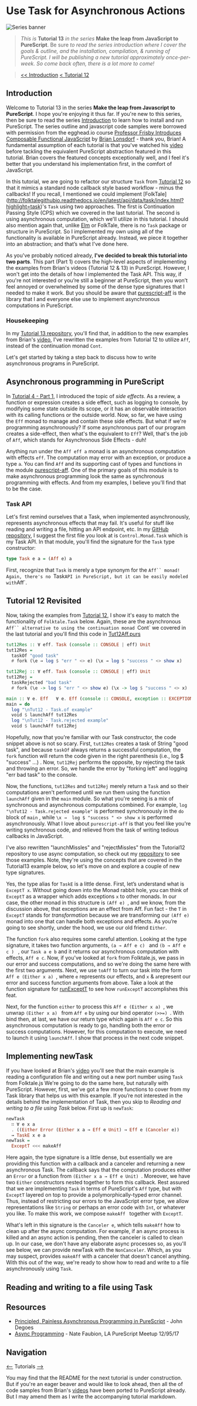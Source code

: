 # Use Task for Asynchronous Actions

![Series banner](../resources/glitched-abstract.jpg)

> *This is* **Tutorial 13** *in the series* **Make the leap from JavaScript to PureScript**. Be sure
> *to read the series introduction where I cover the goals & outline, and the installation,*
> *compilation, & running of PureScript. I will be publishing a new tutorial approximately*
> *once-per-week. So come back often, there is a lot more to come!*

> [<< Introduction](https://github.com/adkelley/javascript-to-purescript) [< Tutorial 12](https://github.com/adkelley/javascript-to-purescript/tree/master/tut12)


  ## Introduction
Welcome to Tutorial 13 in the series **Make the leap from Javascript to PureScript**.  I hope you're enjoying it thus far.  If you're new to this series, then be sure to read the series [Introduction](https://github.com/adkelley/javascript-to-purescript) to learn how to install and run PureScript.  The series outline and javascript code samples were borrowed with permission from the egghead.io course [Professor Frisby Introduces Composable Functional JavaScript](https://egghead.io/courses/professor-frisby-introduces-composable-functional-javascript) by
[Brian Lonsdorf](https://github.com/DrBoolean) - thank you, Brian! A fundamental assumption of each tutorial is that you've watched his [video](https://egghead.io/lessons/javascript-using-task-for-asynchronous-actions)  before tackling the equivalent PureScript abstraction featured in this tutorial.  Brian covers the featured concepts exceptionally well, and I feel it's better that you understand his implementation first, in the comfort of JavaScript.  

In this tutorial, we are going to refactor our structure `Task` from [Tutorial 12](https://github.com/adkelley/javascript-to-purescript/tree/master/tut12) so that it mimics a standard node callback style based workflow - minus the callbacks! If you recall, I mentioned we could implement [FolkTale] (http://folktalegithubio.readthedocs.io/en/latest/api/data/task/index.html?highlight=task)'s `Task` using two approaches.  The first is Continuation Passing Style (CPS) which we covered in the last tutorial. The second is using asynchronous computation, which we'll utilize in this tutorial.   I should also mention again that, unlike [Elm](http://package.elm-lang.org/packages/elm-lang/core/latest/Task) or FolkTale, there is no `Task` package or structure in PureScript.  So I implemented my own using all of the functionality is available in PureScript already.  Instead, we piece it together into an abstraction; and that’s what I've done here.

As you've probably noticed already, **I've decided to break this tutorial into two parts**.  This part (Part 1) covers the high-level aspects of implementing the examples from Brian's videos (Tutorial 12 & 13) in PureScript.  However, I won't get into the details of how I implemented the Task API.  This way, if you're not interested or you’re still a beginner at PureScript, then you won’t feel annoyed or overwhelmed by some of the dense type signatures that I needed to make it work.  But you should be aware that  [purescript-aff](https://pursuit.purescript.org/search?q=purescript-aff) is the library that I and everyone else use to implement asynchronous computations in PureScript. 

### Housekeeping
In my [Tutorial 13 repository](https://github.com/adkelley/javascript-to-purescript/tree/master/tut13), you'll find that, in addition to the new examples from Brian's [video](https://egghead.io/lessons/javascript-using-task-for-asynchronous-actions), I've rewritten the examples from Tutorial 12 to utilize `Aff`, instead of the continuation monad `Cont`.  

Let's get started by taking a step back to discuss how to write asynchronous programs in PureScript.

## Asynchronous programming in PureScript
In [Tutorial 4 - Part 1](https://github.com/adkelley/javascript-to-purescript/tree/master/tut04P1), I introduced the topic of *side effects*.  As a review, a function or expression creates a side effect, such as logging to console, by modifying some state outside its scope, or it has an observable interaction with its calling functions or the outside world.   Now, so far, we have using the `Eff` monad to manage and contain these side effects.  But what if we're programming asynchronously? If some asynchronous part of our program creates a side-effect, then what's the equivalent to `Eff`?  Well, that's the job of `Aff`, which stands for Asynchronous Side Effects - duh!  

Anything run under the `Aff eff a`  monad is an asynchronous computation with effects `eff`.  The computation may error with an exception, or produce a type `a`.
You can find `Aff` and its supporting cast of types and functions in the module [purescript-aff](https://pursuit.purescript.org/packages/purescript-aff/4.1.1).  One of the primary goals of this module is to make asynchronous programming look the same as synchronous programming with effects.  And from my examples, I believe you'll find that to be the case.

###  Task API
Let's first remind ourselves that a Task, when implemented asynchronously, represents asynchronous effects that may fail.  It's useful for stuff like reading and writing a file, hitting an API endpoint, etc.  In my [GitHub repository](), I suggest the first file you look at is `Control.Monad.Task` which is my Task API.   In that module, you'll find the signature for the `Task`  type constructor:

```haskell
type Task e a = (Aff e) a
```
First,  recognize that `Task` is merely a type synonym for the `Aff`` monad!  Again, there's no `Task` API in PureScript, but it can be easily modeled with `Aff`.  

## Tutorial 12 Revisited
Now, taking the examples from [Tutorial 12](), I show it's easy to match the functionality of `Folktale.Task` below.  Again, these are the asynchronous `Aff`` alternative to using the continuation monad `Cont` we covered in the last tutorial and you'll find this code in [Tut12Aff.purs]()  

``` haskell
tut12Res :: ∀ eff. Task (console :: CONSOLE | eff) Unit
tut12Res =
  taskOf "good task"
  # fork (\e → log $ "err " <> e) (\x → log $ "success " <> show x)

tut12Rej :: ∀ eff. Task (console :: CONSOLE | eff) Unit
tut12Rej =
  taskRejected "bad task"
  # fork (\e -> log $ "err " <> show e) (\x -> log $ "success " <> x)

main :: ∀ e. Eff   ∀ e. Eff (console :: CONSOLE, exception :: EXCEPTION | e) Unit
main = do
  log "\nTut12 - Task.of example"
  void $ launchAff tut12Res
  log "\nTut12 - Task.rejected example"
  void $ launchAff tut12Rej
```
Hopefully, now that you're familiar with our Task constructor, the code snippet above is not so scary.  First, `tut12Res` creates a task of String "good task",  and because `taskOf` always returns a successful computation, the `fork` function will return the code given in the right parenthesis (i.e., log $ "success" ...) . Now, `tut12Rej` performs the opposite, by rejecting the task and throwing an error.  So, we handle the error by "forking left" and logging "err bad task" to the console.  

Now, the functions, `tut12Res` and `tut12Rej` merely return a `Task` and so their computations aren't performed until we run them using the function `launchAff` given in the `main` module.  So what you're seeing is a mix of synchronous and asynchronous computations combined. For example, `log "\nTut12 - Task.rejected example"` is performed synchronously in the `do` block of `main` , while `\x →  log $ "success " <> show x` is performed asynchronously.  What I love about `purescript-aff` is that you feel like you're writing synchronous code, and relieved from the task of writing tedious callbacks in JavaScript.

I've also rewritten "launchMissles" and "rejectMissles" from the Tutorial12 repository to use async computation, so check out my [repository]()  to see those examples.  Note, they're using the concepts that are covered in the Tutorial13 example below, so let's move on and explore a couple of new type signatures.

Yes, the type alias for `TaskE` is a little dense.  First, let’s understand what is `ExceptT x`.  Without going down into the Monad rabbit hole, you can think of `ExceptT` as a wrapper which adds exceptions `x` to other monads.  In our case, the other monad in this structure is `(Aff e) `, and we know, from the discussion above, that exceptions are an effect from Aff.  Fun fact - the `T` in `ExceptT`  stands for *transformation* because we are transforming our `(Aff e) ` monad into one that can handle both exceptions and effects.  As you’re going to see shortly, under the hood, we use our old friend `Either`.


The function `fork` also requires some careful attention.  Looking at the type signature, it takes two function arguments, `(a → Aff e c) ` and `(b → Aff e c ) ` , our `Task a e b` and it returns our asynchronous computation with effects, `Aff e c`.  Now, if you've looked at `fork` from Folktale.js, we pass in our error and success computations, and so we're doing the same here with the first two arguments.  Next, we use `toAff` to turn our task into the form `Aff e (Either x a) `, where `e` represents our effects, and `x`  & `a`represent our error and success function arguments from above.  Take a look at the function signature for [runExceptT](https://pursuit.purescript.org/search?q=runExceptT) to see how `runExceptT` accomplishes this feat.

 Next, for the function `either` to process this `Aff e (Either x a) `, we unwrap `(Either x a) ` from `Aff e` by using our bind operator `(>>=) `.  With bind then, at last, we have our return type which again is `Aff e c`.  So this asynchronous computation is ready to go, handling both the error or success computations.  However, for this computation to execute, we need to launch it using `launchAff`.   I show that process in the next code snippet.

## Implementing newTask
If you have looked at Brian's [video]() you'll see that the main example is reading a configuration file and writing out a new port number using `Task` from Folktale.js  We're going to do the same here, but naturally with PureScript.  However, first, we've got a few more functions to cover from my Task library that helps us with this example.  If you’re not interested in the details behind the implementation of Task, then you skip to *Reading and writing to a file using Task* below.  First up is `newTask`:

```haskell
newTask
  ∷ ∀ e x a
  . ((Either Error (Either x a → Eff e Unit) → Eff e (Canceler e)) 
  → TaskE x e a
newTask =
  ExceptT <<< makeAff
```
Here again, the type signature is a little dense, but essentially we are providing this function with a callback and a canceler and returning a new asynchronous Task.  The callback says that the computation produces either an `Error` or a function from `(Either x a → Eff e Unit) `.  Moreover, we have two `Either` constructors nested together to form this callback.  Rest assured that we are implementing `Task` in terms of PureScript's `Aff` type, but with `ExceptT` layered on top to provide a polymorphically-typed error channel.  Thus, instead of restricting our errors to the JavaScript error type, we allow representations like `String` or perhaps an error code with `Int`, or whatever you like.   To make this work, we compose `makeAff ` together with `ExceptT`.  

What's left in this signature is the `Canceler e`, which tells `makeAff` how to clean up after the async computation.  For example, if an async process is killed and an async action is pending, then the canceler is called to clean up.  In our case, we don't have any elaborate async processes so, as you'll see below,  we can provide newTask with the `NonCanceler`.  Which, as you may suspect, provides `makeAff` with a canceler that doesn't cancel anything.  With this out of the way, we're ready to show how to read and write to a file asynchronously using `Task`.

## Reading and writing to a file using Task

 
 

## Resources
* [Principled, Painless Asynchronous Programming in PureScript](https://github.com/degoes-consulting/lambdaconf-2015/blob/master/speakers/jdegoes/async-purescript/presentation.md) - John Degoes
* [Async Programming](https://www.youtube.com/watch?v=dbM72ap30TE) - Nate Faubion, LA PureScript Meetup 12/95/17


## Navigation
[<--](https://github.com/adkelley/javascript-to-purescript/tree/master/tut12) Tutorials [-->](https://github.com/adkelley/javascript-to-purescript/tree/master/tut14)

You may find that the README for the next tutorial is under construction. But if you're an eager beaver and would like to look ahead, then all the of code samples from Brian's [videos](https://egghead.io/courses/professor-frisby-introduces-composable-functional-javascript) have been ported to PureScript already. But I may amend them as I write the accompanying tutorial markdown.  
